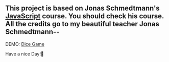 ## This project is based on Jonas Schmedtmann's [JavaScript](https://www.udemy.com/user/jonasschmedtmann/) course. You should check his course. All the credits go to my beautiful teacher Jonas Schmedtmann--

DEMO: [Dice Game](https://dice-game-phoenix.netlify.app/)

Have a nice Day!💛
